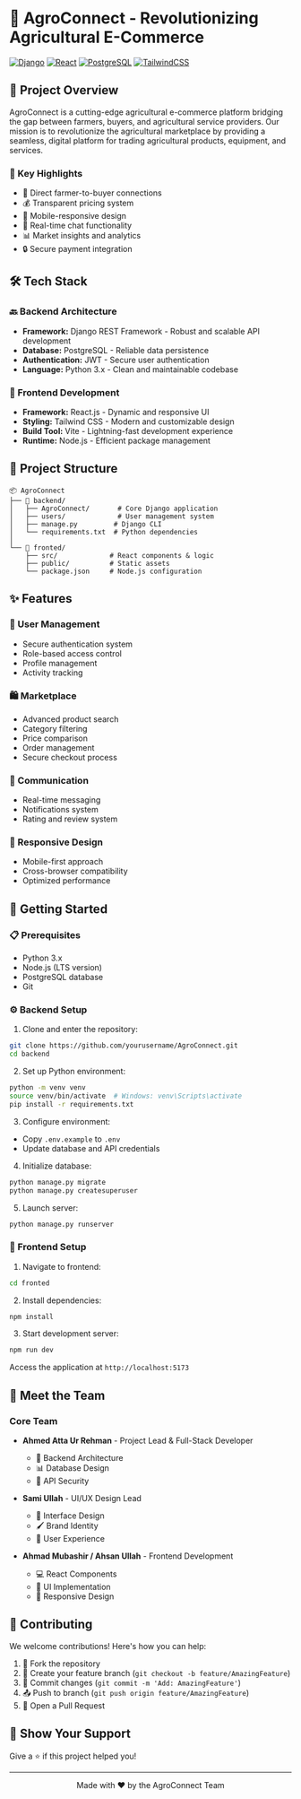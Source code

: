 # 🌾 AgroConnect - Revolutionizing Agricultural E-Commerce

[![Django](https://img.shields.io/badge/Django-092E20?style=for-the-badge&logo=django&logoColor=white)](https://www.djangoproject.com/)
[![React](https://img.shields.io/badge/React-20232A?style=for-the-badge&logo=react&logoColor=61DAFB)](https://reactjs.org/)
[![PostgreSQL](https://img.shields.io/badge/PostgreSQL-316192?style=for-the-badge&logo=postgresql&logoColor=white)](https://www.postgresql.org/)
[![TailwindCSS](https://img.shields.io/badge/Tailwind_CSS-38B2AC?style=for-the-badge&logo=tailwind-css&logoColor=white)](https://tailwindcss.com/)

## 🎯 Project Overview
AgroConnect is a cutting-edge agricultural e-commerce platform bridging the gap between farmers, buyers, and agricultural service providers. Our mission is to revolutionize the agricultural marketplace by providing a seamless, digital platform for trading agricultural products, equipment, and services.

### 🌟 Key Highlights
- 🤝 Direct farmer-to-buyer connections
- 💰 Transparent pricing system
- 📱 Mobile-responsive design
- 💬 Real-time chat functionality
- 📊 Market insights and analytics
- 🔒 Secure payment integration

## 🛠️ Tech Stack

### 🔙 Backend Architecture
- **Framework:** Django REST Framework - Robust and scalable API development
- **Database:** PostgreSQL - Reliable data persistence
- **Authentication:** JWT - Secure user authentication
- **Language:** Python 3.x - Clean and maintainable codebase

### 🎨 Frontend Development
- **Framework:** React.js - Dynamic and responsive UI
- **Styling:** Tailwind CSS - Modern and customizable design
- **Build Tool:** Vite - Lightning-fast development experience
- **Runtime:** Node.js - Efficient package management

## 📁 Project Structure
```
📦 AgroConnect
├── 🔧 backend/
│   ├── AgroConnect/       # Core Django application
│   ├── users/             # User management system
│   ├── manage.py         # Django CLI
│   └── requirements.txt  # Python dependencies
│
└── 🎨 fronted/
    ├── src/             # React components & logic
    ├── public/          # Static assets
    └── package.json     # Node.js configuration
```

## ✨ Features

### 🔐 User Management
- Secure authentication system
- Role-based access control
- Profile management
- Activity tracking

### 🛍️ Marketplace
- Advanced product search
- Category filtering
- Price comparison
- Order management
- Secure checkout process

### 💬 Communication
- Real-time messaging
- Notifications system
- Rating and review system

### 📱 Responsive Design
- Mobile-first approach
- Cross-browser compatibility
- Optimized performance

## 🚀 Getting Started

### 📋 Prerequisites
- Python 3.x
- Node.js (LTS version)
- PostgreSQL database
- Git

### ⚙️ Backend Setup
1. Clone and enter the repository:
```bash
git clone https://github.com/yourusername/AgroConnect.git
cd backend
```

2. Set up Python environment:
```bash
python -m venv venv
source venv/bin/activate  # Windows: venv\Scripts\activate
pip install -r requirements.txt
```

3. Configure environment:
- Copy `.env.example` to `.env`
- Update database and API credentials

4. Initialize database:
```bash
python manage.py migrate
python manage.py createsuperuser
```

5. Launch server:
```bash
python manage.py runserver
```

### 🎨 Frontend Setup
1. Navigate to frontend:
```bash
cd fronted
```

2. Install dependencies:
```bash
npm install
```

3. Start development server:
```bash
npm run dev
```

Access the application at `http://localhost:5173`

## 👥 Meet the Team

### Core Team
- **Ahmed Atta Ur Rehman** - Project Lead & Full-Stack Developer
  - 🔧 Backend Architecture
  - 📊 Database Design
  - 🔐 API Security

- **Sami Ullah** - UI/UX Design Lead
  - 🎨 Interface Design
  - 🖌️ Brand Identity
  - 📱 User Experience

- **Ahmad Mubashir / Ahsan Ullah** - Frontend Development
  - 💻 React Components
  - 🎨 UI Implementation
  - 📱 Responsive Design

## 🤝 Contributing
We welcome contributions! Here's how you can help:

1. 🍴 Fork the repository
2. 🌿 Create your feature branch (`git checkout -b feature/AmazingFeature`)
3. 💾 Commit changes (`git commit -m 'Add: AmazingFeature'`)
4. 📤 Push to branch (`git push origin feature/AmazingFeature`)
5. 🔄 Open a Pull Request

<!-- ## 📄 License
This project is licensed under the MIT License. See [LICENSE](LICENSE) for details.

## 📞 Contact & Support
- 📧 **Email**: [contact@agroconnect.com](mailto:contact@agroconnect.com)
- 💬 **Discord**: [Join our community](https://discord.gg/agroconnect)
- 📱 **Twitter**: [@AgroConnect](https://twitter.com/agroconnect) -->

## 🌟 Show Your Support
Give a ⭐️ if this project helped you!

---
<div align="center">
Made with ❤️ by the AgroConnect Team
</div>
